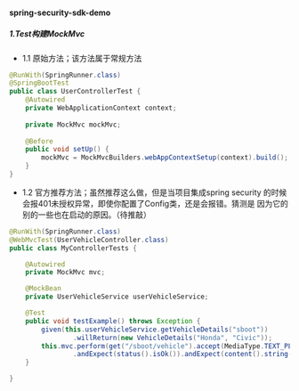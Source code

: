 #### spring-security-sdk-demo
##### 1.Test构建MockMvc
- 1.1 原始方法；该方法属于常规方法

```java
@RunWith(SpringRunner.class)
@SpringBootTest
public class UserControllerTest {
    @Autowired
    private WebApplicationContext context;
    
    private MockMvc mockMvc;
    
    @Before
    public void setUp() {
        mockMvc = MockMvcBuilders.webAppContextSetup(context).build();
    }
}
```
- 1.2 官方推荐方法；虽然推荐这么做，但是当项目集成spring security
的时候会报401未授权异常，即使你配置了Config类，还是会报错。猜测是
因为它的别的一些也在启动的原因。（待推敲）
```java
@RunWith(SpringRunner.class)
@WebMvcTest(UserVehicleController.class)
public class MyControllerTests {

	@Autowired
	private MockMvc mvc;

	@MockBean
	private UserVehicleService userVehicleService;

	@Test
	public void testExample() throws Exception {
		given(this.userVehicleService.getVehicleDetails("sboot"))
				.willReturn(new VehicleDetails("Honda", "Civic"));
		this.mvc.perform(get("/sboot/vehicle").accept(MediaType.TEXT_PLAIN))
				.andExpect(status().isOk()).andExpect(content().string("Honda Civic"));
	}

}
```